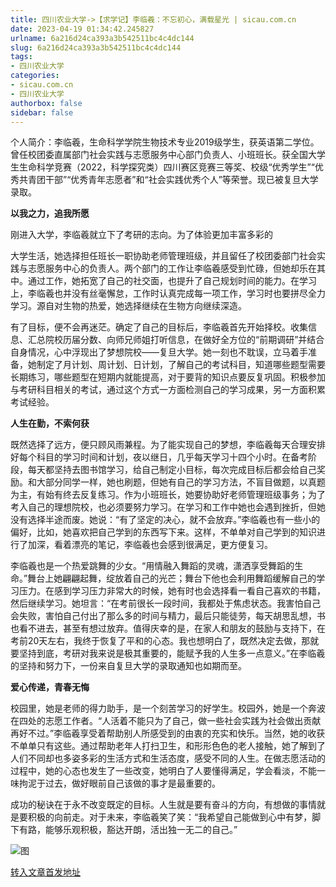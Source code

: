 ```yaml
---
title: 四川农业大学->【求学记】李临羲：不忘初心，满载星光 | sicau.com.cn
date: 2023-04-19 01:34:42.245827
urlname: 6a216d24ca393a3b542511bc4c4dc144
slug: 6a216d24ca393a3b542511bc4c4dc144
tags: 
- 四川农业大学
categories:
- sicau.com.cn
- 四川农业大学
authorbox: false
sidebar: false
---
```

个人简介：李临羲，生命科学学院生物技术专业2019级学生，获英语第二学位。曾任校团委直属部门社会实践与志愿服务中心部门负责人、小班班长。获全国大学生生命科学竞赛（2022，科学探究类）四川赛区竞赛三等奖、校级“优秀学生”“优秀共青团干部”“优秀青年志愿者”和“社会实践优秀个人”等荣誉。现已被复旦大学录取。

**以我之力，追我所愿**

刚进入大学，李临羲就立下了考研的志向。为了体验更加丰富多彩的
<!--more-->
大学生活，她选择担任班长一职协助老师管理班级，并且留任了校团委部门社会实践与志愿服务中心的负责人。两个部门的工作让李临羲感受到忙碌，但她却乐在其中。通过工作，她拓宽了自己的社交面，也提升了自己规划时间的能力。在学习上，李临羲也并没有丝毫懈怠，工作时认真完成每一项工作，学习时也要拼尽全力学习。源自对生物的热爱，她选择继续在生物方向继续深造。

有了目标，便不会再迷茫。确定了自己的目标后，李临羲首先开始择校。收集信息、汇总院校历届分数、向师兄师姐打听信息，在做好全方位的“前期调研”并结合自身情况，心中浮现出了梦想院校——复旦大学。她一刻也不耽误，立马着手准备，她制定了月计划、周计划、日计划，了解自己的考试科目，知道哪些题型需要长期练习，哪些题型在短期内就能提高，对于要背的知识点要反复巩固。积极参加与考研科目相关的考试，通过这个方式一方面检测自己的学习成果，另一方面积累考试经验。

**人生在勤，不索何获**

既然选择了远方，便只顾风雨兼程。为了能实现自己的梦想，李临羲每天合理安排好每个科目的学习时间和计划，夜以继日，几乎每天学习十四个小时。在备考阶段，每天都坚持去图书馆学习，给自己制定小目标，每次完成目标后都会给自己奖励。和大部分同学一样，她也刷题，但她有自己的学习方法，不盲目做题，以真题为主，有始有终去反复练习。作为小班班长，她要协助好老师管理班级事务；为了考入自己的理想院校，也必须要努力学习。在学习和工作中她也会遇到挫折，但她没有选择半途而废。她说：“有了坚定的决心，就不会放弃。”李临羲也有一些小的偏好，比如，她喜欢把自己学到的东西写下来。这样，不单单对自己学到的知识进行了加深，看着漂亮的笔记，李临羲也会感到很满足，更方便复习。

李临羲也是一个热爱跳舞的少女。“用情融入舞蹈的灵魂，潇洒享受舞蹈的生命。”舞台上她翩翩起舞，绽放着自己的光芒；舞台下他也会利用舞蹈缓解自己的学习压力。在感到学习压力非常大的时候，她有时也会选择看一看自己喜欢的书籍，然后继续学习。她坦言：“在考前很长一段时间，我都处于焦虑状态。我害怕自己会失败，害怕自己付出了那么多的时间与精力，最后只能徒劳，每天胡思乱想，书也看不进去，甚至有想过放弃。值得庆幸的是，在家人和朋友的鼓励与支持下，在考前20天左右，我终于恢复了平和的心态。我也想明白了，既然决定去做，那就要坚持到底，考研对我来说是极其重要的，能赋予我的人生多一点意义。”在李临羲的坚持和努力下，一份来自复旦大学的录取通知也如期而至。

**爱心传递，青春无悔**

校园里，她是老师的得力助手，是一个刻苦学习的好学生。校园外，她是一个奔波在四处的志愿工作者。“人活着不能只为了自己，做一些社会实践为社会做出贡献再好不过。”李临羲享受着帮助别人所感受到的由衷的充实和快乐。当然，她的收获不单单只有这些。通过帮助老年人打扫卫生，和形形色色的老人接触，她了解到了人们不同却也多姿多彩的生活方式和生活态度，感受不同的人生。在做志愿活动的过程中，她的心态也发生了一些改变，她明白了人要懂得满足，学会看淡，不能一味拘泥于过去，做好眼前自己该做的事才是最重要的。

成功的秘诀在于永不改变既定的目标。人生就是要有奋斗的方向，有想做的事情就是要积极的向前走。对于未来，李临羲笑了笑：“我希望自己能做到心中有梦，脚下有路，能够乐观积极，豁达开朗，活出独一无二的自己。”

![图](https://news.sicau.edu.cn/__local/8/0E/80/01236F9074474F0B8D184ADB312_8369EEA3_29B42.jpg)

[转入文章首发地址](https://news.sicau.edu.cn/info/1078/71829.htm)